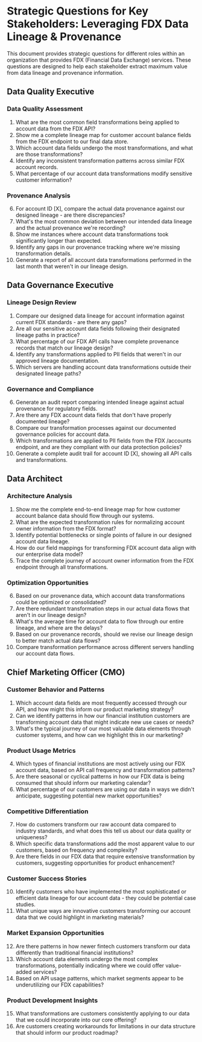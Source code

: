 # Strategic Questions for Key Stakeholders: Leveraging FDX Data Lineage & Provenance

This document provides strategic questions for different roles within an organization that provides FDX (Financial Data Exchange) services. These questions are designed to help each stakeholder extract maximum value from data lineage and provenance information.

## Data Quality Executive

### Data Quality Assessment
1. What are the most common field transformations being applied to account data from the FDX API?
2. Show me a complete lineage map for customer account balance fields from the FDX endpoint to our final data store.
3. Which account data fields undergo the most transformations, and what are those transformations?
4. Identify any inconsistent transformation patterns across similar FDX account records.
5. What percentage of our account data transformations modify sensitive customer information?

### Provenance Analysis
6. For account ID [X], compare the actual data provenance against our designed lineage - are there discrepancies?
7. What's the most common deviation between our intended data lineage and the actual provenance we're recording?
8. Show me instances where account data transformations took significantly longer than expected.
9. Identify any gaps in our provenance tracking where we're missing transformation details.
10. Generate a report of all account data transformations performed in the last month that weren't in our lineage design.

## Data Governance Executive

### Lineage Design Review
1. Compare our designed data lineage for account information against current FDX standards - are there any gaps?
2. Are all our sensitive account data fields following their designated lineage paths in practice?
3. What percentage of our FDX API calls have complete provenance records that match our lineage design?
4. Identify any transformations applied to PII fields that weren't in our approved lineage documentation.
5. Which servers are handling account data transformations outside their designated lineage paths?

### Governance and Compliance
6. Generate an audit report comparing intended lineage against actual provenance for regulatory fields.
7. Are there any FDX account data fields that don't have properly documented lineage?
8. Compare our transformation processes against our documented governance policies for account data.
9. Which transformations are applied to PII fields from the FDX /accounts endpoint, and are they compliant with our data protection policies?
10. Generate a complete audit trail for account ID [X], showing all API calls and transformations.

## Data Architect

### Architecture Analysis
1. Show me the complete end-to-end lineage map for how customer account balance data should flow through our systems.
2. What are the expected transformation rules for normalizing account owner information from the FDX format?
3. Identify potential bottlenecks or single points of failure in our designed account data lineage.
4. How do our field mappings for transforming FDX account data align with our enterprise data model?
5. Trace the complete journey of account owner information from the FDX endpoint through all transformations.

### Optimization Opportunities
6. Based on our provenance data, which account data transformations could be optimized or consolidated?
7. Are there redundant transformation steps in our actual data flows that aren't in our lineage design?
8. What's the average time for account data to flow through our entire lineage, and where are the delays?
9. Based on our provenance records, should we revise our lineage design to better match actual data flows?
10. Compare transformation performance across different servers handling our account data flows.

## Chief Marketing Officer (CMO)

### Customer Behavior and Patterns
1. Which account data fields are most frequently accessed through our API, and how might this inform our product marketing strategy?
2. Can we identify patterns in how our financial institution customers are transforming account data that might indicate new use cases or needs?
3. What's the typical journey of our most valuable data elements through customer systems, and how can we highlight this in our marketing?

### Product Usage Metrics
4. Which types of financial institutions are most actively using our FDX account data, based on API call frequency and transformation patterns?
5. Are there seasonal or cyclical patterns in how our FDX data is being consumed that should inform our marketing calendar?
6. What percentage of our customers are using our data in ways we didn't anticipate, suggesting potential new market opportunities?

### Competitive Differentiation
7. How do customers transform our raw account data compared to industry standards, and what does this tell us about our data quality or uniqueness?
8. Which specific data transformations add the most apparent value to our customers, based on frequency and complexity?
9. Are there fields in our FDX data that require extensive transformation by customers, suggesting opportunities for product enhancement?

### Customer Success Stories
10. Identify customers who have implemented the most sophisticated or efficient data lineage for our account data - they could be potential case studies.
11. What unique ways are innovative customers transforming our account data that we could highlight in marketing materials?

### Market Expansion Opportunities
12. Are there patterns in how newer fintech customers transform our data differently than traditional financial institutions?
13. Which account data elements undergo the most complex transformations, potentially indicating where we could offer value-added services?
14. Based on API usage patterns, which market segments appear to be underutilizing our FDX capabilities?

### Product Development Insights
15. What transformations are customers consistently applying to our data that we could incorporate into our core offering?
16. Are customers creating workarounds for limitations in our data structure that should inform our product roadmap?
